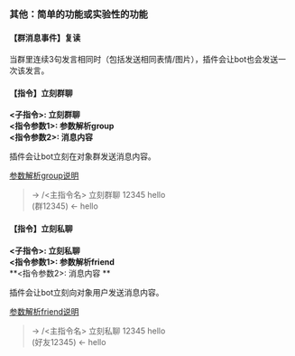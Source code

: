 ### 其他：简单的功能或实验性的功能

#### 【群消息事件】复读

当群里连续3句发言相同时（包括发送相同表情/图片），插件会让bot也会发送一次该发言。

#### 【指令】立刻群聊

**<子指令>: 立刻群聊**  
**<指令参数1>: 参数解析group**  
**<指令参数2>: 消息内容**    

插件会让bot立刻在对象群发送消息内容。    

[参数解析group说明](https://github.com/mamoe/mirai/blob/dev/docs/ConsoleTerminal.md#%E6%8C%87%E4%BB%A4%E5%8F%82%E6%95%B0%E6%99%BA%E8%83%BD%E8%A7%A3%E6%9E%90)

>  -> /<主指令名> 立刻群聊 12345 hello  
>  (群12345) <- hello

#### 【指令】立刻私聊

**<子指令>: 立刻私聊**  
**<指令参数1>: 参数解析friend**  
**<指令参数2>: 消息内容 **  

插件会让bot立刻向对象用户发送消息内容。

[参数解析friend说明](https://github.com/mamoe/mirai/blob/dev/docs/ConsoleTerminal.md#%E6%8C%87%E4%BB%A4%E5%8F%82%E6%95%B0%E6%99%BA%E8%83%BD%E8%A7%A3%E6%9E%90)

>  -> /<主指令名> 立刻私聊 12345 hello  
>  (好友12345) <- hello
